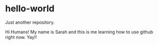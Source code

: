 # hello-world
Just another repository.

Hi Humans!
My name is Sarah and this is me learning how to use github right now. Yay!!
